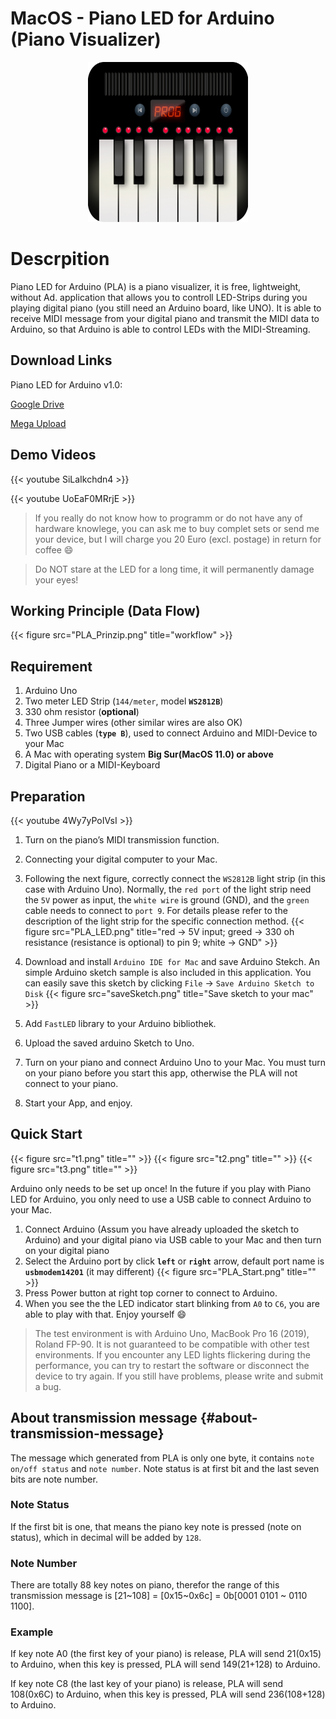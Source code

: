 # MacOS - Piano LED for Arduino (Piano Visualizer)

<p style="text-align:center;"><img loading="lazy" src="logo.png" alt="" width="256" height="256"/> </p>

# Descrpition
Piano LED for Arduino (PLA) is a piano visualizer, it is free, lightweight, without Ad. application that allows you to controll LED-Strips during you playing digital piano (you still need an Arduino board, like UNO). It is able to receive MIDI message from your digital piano and transmit the MIDI data to Arduino, so that Arduino is able to control LEDs with the MIDI-Streaming. 

## Download Links
Piano LED for Arduino v1.0:

[Google Drive](https://drive.google.com/file/d/1BcECvxdBHfR2Y0WgC1VY_5yRrhZZ0OAX/view?usp=sharing)

[Mega Upload](https://mega.nz/file/LHBDnIKa#Pr-MxP1Z7d9Q6Bov0dXnC5QXqigoT0Y1XQUhZjIgNy4)

## Demo Videos
{{< youtube SiLaIkchdn4 >}}

{{< youtube UoEaF0MRrjE >}}

>If you really do not know how to programm or do not have any of hardware knowlege, you can ask me to buy complet sets or send me your device, but I will charge you 20 Euro (excl. postage) in return for coffee 😄 

> Do NOT stare at the LED for a long time, it will permanently damage your eyes!

## Working Principle (Data Flow)
{{< figure src="PLA_Prinzip.png" title="workflow" >}}

## Requirement
  1. Arduino Uno
  2. Two meter LED Strip (`144/meter`, model **`WS2812B`**)
  3. 330 ohm resistor (**optional**)
  4. Three Jumper wires (other similar wires are also OK)
  5. Two USB cables (**`type B`**), used to connect Arduino and MIDI-Device to your Mac
  6. A Mac with operating system **Big Sur(MacOS 11.0) or above**
  7. Digital Piano or a MIDI-Keyboard

## Preparation
{{< youtube 4Wy7yPoIVsI >}}

  1. Turn on the piano&#8217;s MIDI transmission function.
  2. Connecting your digital computer to your Mac.
  3. Following the next figure, correctly connect the `WS2812B` light strip (in this case with Arduino Uno). Normally, the `red port` of the light strip need the `5V` power as input, the `white wire` is ground (GND), and the `green` cable needs to connect to `port 9`. For details please refer to the description of the light strip for the specific connection method.
{{< figure src="PLA_LED.png" title="red → 5V input; greed → 330 oh resistance (resistance is optional) to pin 9; white → GND" >}}

4. Download and install `Arduino IDE for Mac` and save Arduino Stekch. An simple Arduino sketch sample is also included in this application. You can easily save this sketch by clicking `File` -> `Save Arduino Sketch to Disk`
{{< figure src="saveSketch.png" title="Save sketch to your mac" >}}

5. Add `FastLED` library to your Arduino bibliothek.

6. Upload the saved arduino Sketch to Uno.

7. Turn on your piano and connect Arduino Uno to your Mac. You must turn on your piano before you start this app, otherwise the PLA will not connect to your piano.

8. Start your App, and enjoy. 

## Quick Start
{{< figure src="t1.png" title="" >}}
{{< figure src="t2.png" title="" >}}
{{< figure src="t3.png" title="" >}}

Arduino only needs to be set up once! In the future if you play with Piano LED for Arduino, you only need to use a USB cable to connect Arduino to your Mac.
  1. Connect Arduino (Assum you have already uploaded the sketch to Arduino) and your digital piano via USB cable to your Mac and then turn on your digital piano
  2. Select the Arduino port by click **`left`** or **`right`** arrow, default port name is **`usbmodem14201`** (it may different)
{{< figure src="PLA_Start.png" title="" >}}
  3. Press Power button at right top corner to connect to Arduino.
  4. When you see the the LED indicator start blinking from `A0` to `C6`, you are able to play with that. Enjoy yourself 😄

>The test environment is with Arduino Uno, MacBook Pro 16 (2019), Roland FP-90. It is not guaranteed to be compatible with other test environments. If you encounter any LED lights flickering during the performance, you can try to restart the software or disconnect the device to try again. If you still have problems, please write and submit a bug.

## About transmission message {#about-transmission-message}
The message which generated from PLA is only one byte, it contains `note on/off status` and `note number`. Note status is at first bit and the last seven bits are note number.

### Note Status
If the first bit is one, that means the piano key note is pressed (note on status), which in decimal will be added by `128`.

### Note Number
There are totally 88 key notes on piano, therefor the range of this transmission message is [21~108] = [0x15~0x6c] = 0b[0001 0101 ~ 0110 1100]. 

### Example
If key note A0 (the first key of your piano) is release, PLA will send 21(0x15) to Arduino, when this key is pressed, PLA will send 149(21+128) to Arduino.

If key note C8 (the last key of your piano) is release, PLA will send 108(0x6C) to Arduino, when this key is pressed, PLA will send 236(108+128) to Arduino.

